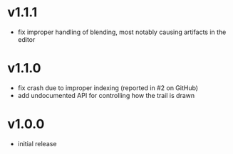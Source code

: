 # v1.1.1
- fix improper handling of blending, most notably causing artifacts in the editor

# v1.1.0
- fix crash due to improper indexing (reported in #2 on GitHub)
- add undocumented API for controlling how the trail is drawn

# v1.0.0
- initial release
